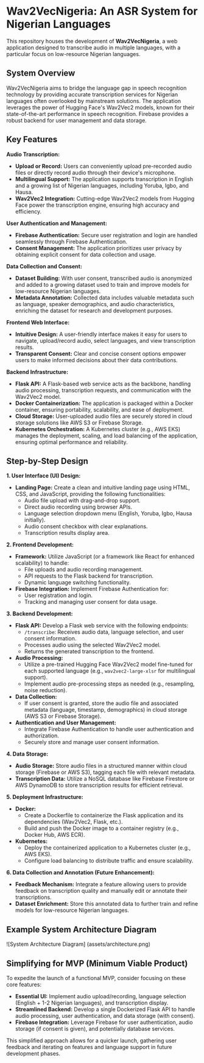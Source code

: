 # Wav2VecNigeria: An ASR System for Nigerian Languages

This repository houses the development of **Wav2VecNigeria**, a web application designed to transcribe audio in multiple languages, with a particular focus on low-resource Nigerian languages. 

## System Overview

Wav2VecNigeria aims to bridge the language gap in speech recognition technology by providing accurate transcription services for Nigerian languages often overlooked by mainstream solutions. The application leverages the power of  Hugging Face's Wav2Vec2 models, known for their state-of-the-art performance in speech recognition. Firebase provides a robust backend for user management and data storage.

## Key Features

**Audio Transcription:**

* **Upload or Record:** Users can conveniently upload pre-recorded audio files or directly record audio through their device's microphone.
* **Multilingual Support:** The application supports transcription in English and a growing list of Nigerian languages, including Yoruba, Igbo, and Hausa.
* **Wav2Vec2 Integration:**  Cutting-edge Wav2Vec2 models from Hugging Face power the transcription engine, ensuring high accuracy and efficiency.

**User Authentication and Management:**

* **Firebase Authentication:** Secure user registration and login are handled seamlessly through Firebase Authentication.
* **Consent Management:**  The application prioritizes user privacy by obtaining explicit consent for data collection and usage.

**Data Collection and Consent:**

* **Dataset Building:** With user consent, transcribed audio is anonymized and added to a growing dataset used to train and improve models for low-resource Nigerian languages.
* **Metadata Annotation:**  Collected data includes valuable metadata such as language, speaker demographics, and audio characteristics, enriching the dataset for research and development purposes.

**Frontend Web Interface:**

* **Intuitive Design:** A user-friendly interface makes it easy for users to navigate, upload/record audio, select languages, and view transcription results.
* **Transparent Consent:** Clear and concise consent options empower users to make informed decisions about their data contributions.

**Backend Infrastructure:**

* **Flask API:** A Flask-based web service acts as the backbone, handling audio processing, transcription requests, and communication with the Wav2Vec2 model.
* **Docker Containerization:** The application is packaged within a Docker container, ensuring portability, scalability, and ease of deployment.
* **Cloud Storage:** User-uploaded audio files are securely stored in cloud storage solutions like AWS S3 or Firebase Storage.
* **Kubernetes Orchestration:** A Kubernetes cluster (e.g., AWS EKS) manages the deployment, scaling, and load balancing of the application, ensuring optimal performance and reliability.

## Step-by-Step Design

**1. User Interface (UI) Design:**

*   **Landing Page:** Create a clean and intuitive landing page using HTML, CSS, and JavaScript, providing the following functionalities:
    *   Audio file upload with drag-and-drop support.
    *   Direct audio recording using browser APIs.
    *   Language selection dropdown menu (English, Yoruba, Igbo, Hausa initially).
    *   Audio consent checkbox with clear explanations.
    *   Transcription results display area.

**2. Frontend Development:**

*   **Framework:** Utilize JavaScript (or a framework like React for enhanced scalability) to handle:
    *   File uploads and audio recording management.
    *   API requests to the Flask backend for transcription.
    *   Dynamic language switching functionality.
*   **Firebase Integration:** Implement Firebase Authentication for:
    *   User registration and login.
    *   Tracking and managing user consent for data usage.

**3. Backend Development:**

*   **Flask API:** Develop a Flask web service with the following endpoints:
    *   `/transcribe`: Receives audio data, language selection, and user consent information.
    *   Processes audio using the selected Wav2Vec2 model.
    *   Returns the generated transcription to the frontend.
*   **Audio Processing:**
    *   Utilize a pre-trained Hugging Face Wav2Vec2 model fine-tuned for each supported language (e.g., `wav2vec2-large-xlsr` for multilingual support).
    *   Implement audio pre-processing steps as needed (e.g., resampling, noise reduction).
*   **Data Collection:**
    *   If user consent is granted, store the audio file and associated metadata (language, timestamp, demographics) in cloud storage (AWS S3 or Firebase Storage).
*   **Authentication and User Management:**
    *   Integrate Firebase Authentication to handle user authentication and authorization.
    *   Securely store and manage user consent information.

**4. Data Storage:**

*   **Audio Storage:** Store audio files in a structured manner within cloud storage (Firebase or AWS S3), tagging each file with relevant metadata.
*   **Transcription Data:** Utilize a NoSQL database like Firebase Firestore or AWS DynamoDB to store transcription results for efficient retrieval.

**5. Deployment Infrastructure:**

*   **Docker:**
    *   Create a Dockerfile to containerize the Flask application and its dependencies (Wav2Vec2, Flask, etc.).
    *   Build and push the Docker image to a container registry (e.g., Docker Hub, AWS ECR).
*   **Kubernetes:**
    *   Deploy the containerized application to a Kubernetes cluster (e.g., AWS EKS).
    *   Configure load balancing to distribute traffic and ensure scalability.

**6. Data Collection and Annotation (Future Enhancement):**

*   **Feedback Mechanism:** Integrate a feature allowing users to provide feedback on transcription quality and manually edit or annotate their transcriptions.
*   **Dataset Enrichment:** Store this annotated data to further train and refine models for low-resource Nigerian languages.

## Example System Architecture Diagram

![System Architecture Diagram] (assets/architecture.png)

## Simplifying for MVP (Minimum Viable Product)

To expedite the launch of a functional MVP, consider focusing on these core features:

*   **Essential UI:** Implement audio upload/recording, language selection (English + 1-2 Nigerian languages), and transcription display.
*   **Streamlined Backend:** Develop a single Dockerized Flask API to handle audio processing, user authentication, and data storage (with consent).
*   **Firebase Integration:** Leverage Firebase for user authentication, audio storage (if consent is given), and potentially database services.

This simplified approach allows for a quicker launch, gathering user feedback and iterating on features and language support in future development phases.